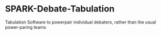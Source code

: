 # SPARK-Debate-Tabulation
Tabulation Software to powerpair individual debaters, rather than the usual power-paring teams
